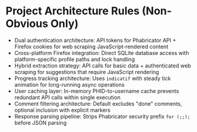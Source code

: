 # Project Architecture Rules (Non-Obvious Only)

- Dual authentication architecture: API tokens for Phabricator API + Firefox cookies for web scraping JavaScript-rendered content
- Cross-platform Firefox integration: Direct SQLite database access with platform-specific profile paths and lock handling
- Hybrid extraction strategy: API calls for basic data + authenticated web scraping for suggestions that require JavaScript rendering
- Progress tracking architecture: Uses `indicatif` with steady tick animation for long-running async operations
- User caching layer: In-memory PHID-to-username cache prevents redundant API calls within single execution
- Comment filtering architecture: Default excludes "done" comments, optional inclusion with explicit markers
- Response parsing pipeline: Strips Phabricator security prefix `for (;;);` before JSON parsing
